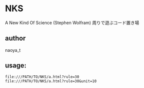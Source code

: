 # NKS

A New Kind Of Science (Stephen Wolfram) 周りで遊ぶコード置き場

## author

naoya_t

## usage:

```
file:///PATH/TO/NKS/a.html?rule=30
file:///PATH/TO/NKS/a.html?rule=30&unit=10
```

